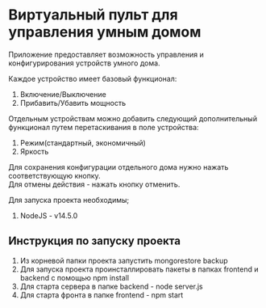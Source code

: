 # Виртуальный пульт для управления умным домом

Приложение предоставляет возможность управления и конфигурирования устройств умного дома.  

Каждое устройство имеет базовый функционал:
1. Включение/Выключение
2. Прибавить/Убавить мощность

Отдельным устройствам можно добавить следующий дополнительный функционал путем перетаскивания в поле устройства:
1. Режим(стандартный, экономичный)
2. Яркость

Для сохранения конфигурации отдельного дома нужно нажать соответствующую кнопку.  
Для отмены действия - нажать кнопку отменить.

Для запуска проекта необходимы;
1. NodeJS - v14.5.0

## Инструкция по запуску проекта
1. Из корневой папки проекта запустить mongorestore backup
2. Для запуска проекта проинсталлировать пакеты в папках frontend и backend с помощью npm install
3. Для старта сервера в папке backend - node server.js
4. Для старта фронта в папке frontend - npm start


